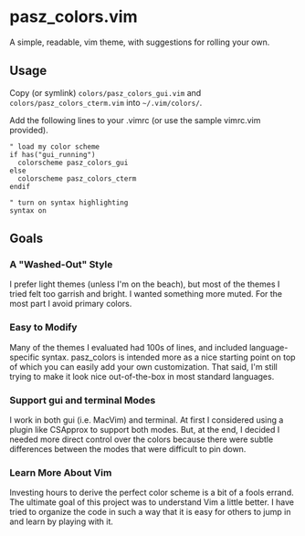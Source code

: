 # pasz_colors.vim
A simple, readable, vim theme, with suggestions for rolling your own.

## Usage
Copy (or symlink) `colors/pasz_colors_gui.vim` and `colors/pasz_colors_cterm.vim` into `~/.vim/colors/`.


Add the following lines to your .vimrc (or use the sample vimrc.vim provided).

```
" load my color scheme
if has("gui_running")
  colorscheme pasz_colors_gui
else
  colorscheme pasz_colors_cterm
endif

" turn on syntax highlighting
syntax on
```

## Goals

### A "Washed-Out" Style
I prefer light themes (unless I'm on the beach), but most of the themes I tried felt too garrish and bright.  I wanted something more muted. For the most part I avoid primary colors.

### Easy to Modify
Many of the themes I evaluated had 100s of lines, and included language-specific syntax. pasz_colors is intended more as a nice starting point on top of which you can easily add your own customization. That said, I'm still trying to make it look nice out-of-the-box in most standard languages. 

### Support gui and terminal Modes
I work in both gui (i.e. MacVim) and terminal. At first I considered using a plugin like CSApprox to support both modes.  But, at the end, I decided I needed more direct control over the colors because there were subtle differences between the modes that were difficult to pin down.

### Learn More About Vim
Investing hours to derive the perfect color scheme is a bit of a fools errand.  The ultimate goal of this project was to understand Vim a little better. I have tried to organize the code in such a way that it is easy for others to jump in and learn by playing with it.



